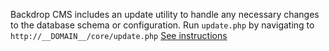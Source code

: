 Backdrop CMS includes an update utility to handle any necessary changes to the database schema or configuration. 
Run `update.php` by navigating to `http://__DOMAIN__/core/update.php` [See instructions](https://backdropcms.org/upgrade)
